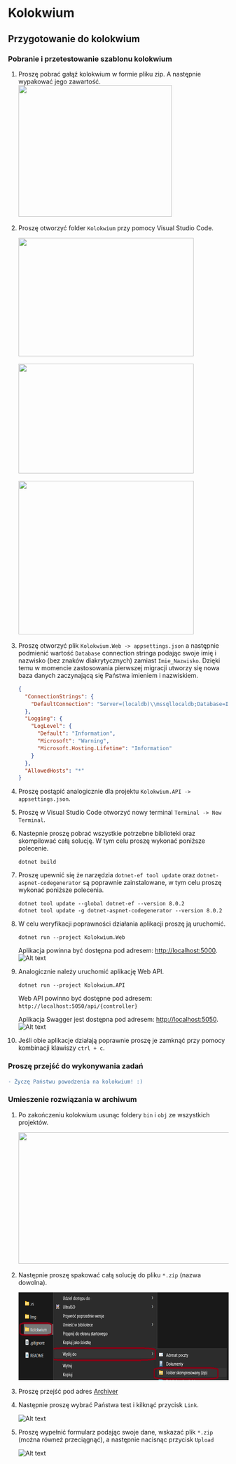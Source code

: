 # Kolokwium
## Przygotowanie do kolokwium
### Pobranie i przetestowanie szablonu kolokwium
1) Proszę pobrać gałąź kolokwium w formie pliku zip. A następnie wypakować jego zawartość.
  <img src="Img/download_zip.png" width=350 height=300></img>
2) Proszę otworzyć folder `Kolokwium` przy pomocy Visual Studio Code.

    <img src="Img/open_folder.png" width=400 height=270></img>

    <img src="Img/open_folder2.png" width=400 height=250></img>

    <img src="Img/open_folder3a.png" width=400 height=350></img>

3) Proszę otworzyć plik `Kolokwium.Web -> appsettings.json` a następnie podmienić wartość `Database` connection stringa podając swoje imię i nazwisko (bez znaków diakrytycznych) zamiast `Imie_Nazwisko`. Dzięki temu w momencie zastosowania pierwszej migracji utworzy się nowa baza danych zaczynającą się Państwa imieniem i nazwiskiem.
    ```json
    {
      "ConnectionStrings": {
        "DefaultConnection": "Server=(localdb)\\mssqllocaldb;Database=Imie_NazwiskoKolokwiumAppDb;Trusted_Connection=True;MultipleActiveResultSets=true"
      },
      "Logging": {
        "LogLevel": {
          "Default": "Information",
          "Microsoft": "Warning",
          "Microsoft.Hosting.Lifetime": "Information"
        }
      },
      "AllowedHosts": "*"
    }
    ```
4) Proszę postąpić analogicznie dla projektu `Kolokwium.API -> appsettings.json`.
5) Proszę w Visual Studio Code otworzyć nowy terminal `Terminal -> New Terminal`.
    
6) Nastepnie proszę pobrać wszystkie potrzebne biblioteki oraz skompilować całą solucję. W tym celu proszę wykonać poniższe polecenie.

    ```
    dotnet build
    ```
7) Proszę upewnić się że narzędzia `dotnet-ef tool update` oraz `dotnet-aspnet-codegenerator` są poprawnie zainstalowane, w tym celu proszę wykonać poniższe polecenia.    
    ```
    dotnet tool update --global dotnet-ef --version 8.0.2
    dotnet tool update -g dotnet-aspnet-codegenerator --version 8.0.2
    ```
    
8) W celu weryfikacji poprawności działania aplikacji proszę ją uruchomić.

    ```
    dotnet run --project Kolokwium.Web
    ```

    Aplikacja powinna być dostępna pod adresem: [http://localhost:5000](http://localhost:5000).
    ![Alt text](Img/run_web.png?raw=true)
    
8) Analogicznie należy uruchomić aplikację Web API.
  
    ```
    dotnet run --project Kolokwium.API
    ```
   Web API powinno być dostępne pod adresem: `http://localhost:5050/api/{controller}` 

   Aplikacja Swagger jest dostępna pod adresem: [http://localhost:5050](http://localhost:5050).
   ![Alt text](Img/run_api.png?raw=true)
    
9) Jeśli obie aplikacje działają poprawnie proszę je zamknąć przy pomocy kombinacji klawiszy `ctrl + c`.

### Proszę przejść do wykonywania zadań

```diff
- Życzę Państwu powodzenia na kolokwium! :)
```

### Umieszenie rozwiązania w archiwum
1)  Po zakończeniu kolokwium usunąc foldery `bin` i `obj` ze wszystkich projektów.
    
    <img src="Img/del_folders.png" width=600 height=300></img>
 
2)  Następnie proszę spakować całą solucję do pliku `*.zip` (nazwa dowolna). 
 
    <img src="Img/zip.png" width=700 height=200></img>
    
3)  Proszę przejść pod adres [Archiver](https://ik2a.kik.pcz.pl/archiver/TestArchive/Index)
4)  Następnie proszę wybrać Państwa test i kilknąć przycisk `Link`.

    ![Alt text](Img/ArchiverUpload1.png?raw=true)
    
5)  Proszę wypełnić formularz podając swoje dane, wskazać plik `*.zip` (można równeż przeciągnąć), a następnie nacisnąc przycisk `Upload`

    ![Alt text](Img/ArchiverUpload2.png?raw=true)
